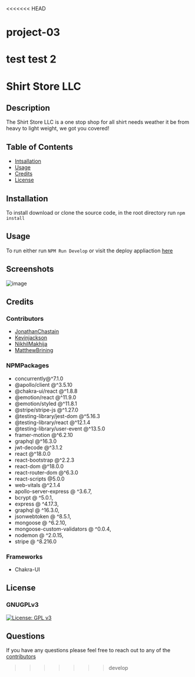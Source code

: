 <<<<<<< HEAD
# project-03
test
test 2
=======
# Shirt Store LLC

## Description
The Shirt Store LLC is a one stop shop for all shirt needs weather it be from heavy to light weight, we got you covered!

## Table of Contents

- [Intsallation](#installation)
- [Usage](#usage)
- [Credits](#credits)
- [License](#license)

## Installation

To install download or clone the source code, in the root directory run `npm install`

## Usage

To run either run `NPM Run Develop` or visit the deploy appliaction [here](https://agile-badlands-95727.herokuapp.com/)
## Screenshots
![image](https://i.imgur.com/qyUg9Fz.png)

## Credits

### Contributors

* [JonathanChastain](https://github.com/ChastainJon)
* [Kevinjackson](https://github.com/kjjackson619)
* [NikhilMakhija](https://github.com/nikmakhija)
* [MatthewBrining](https://github.com/MatthewBrining)

### NPMPackages
- concurrently@^7.1.0
- @apollo/client @^3.5.10
- @chakra-ui/react @^1.8.8
- @emotion/react @^11.9.0
- @emotion/styled @^11.8.1
- @stripe/stripe-js @^1.27.0
- @testing-library/jest-dom @^5.16.3
- @testing-library/react @^12.1.4
- @testing-library/user-event @^13.5.0
- framer-motion @^6.2.10
- graphql @^16.3.0
- jwt-decode @^3.1.2
- react @^18.0.0
- react-bootstrap @^2.2.3
- react-dom @^18.0.0
- react-router-dom @^6.3.0
- react-scripts @5.0.0
- web-vitals @^2.1.4
- apollo-server-express @ ^3.6.7,
- bcrypt @ ^5.0.1,
- express @ ^4.17.3,
- graphql @ ^16.3.0,
- jsonwebtoken @ ^8.5.1,
- mongoose @ ^6.2.10,
- mongoose-custom-validators @ ^0.0.4,
- nodemon @ ^2.0.15,
- stripe @ ^8.216.0

### Frameworks

- Chakra-UI
## License

### GNUGPLv3

[![License: GPL v3](https://img.shields.io/badge/License-GPLv3-blue.svg)](https://www.gnu.org/licenses/gpl-3.0)

## Questions

If you have any questions please feel free to reach out to any of the [contributors](#contributors)
>>>>>>> develop
